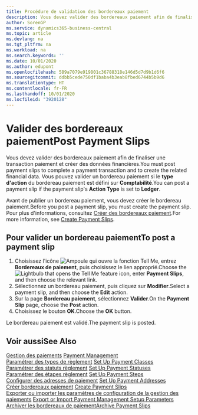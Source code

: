 ```yaml
---
title: Procédure de validation des bordereaux paiement
description: Vous devez valider des bordereaux paiement afin de finaliser une transaction paiement et créer des données financières. Vous pouvez valider un bordereau paiement si le type d'action du bordereau paiement est défini sur Comptabilité.
author: SorenGP
ms.service: dynamics365-business-central
ms.topic: article
ms.devlang: na
ms.tgt_pltfrm: na
ms.workload: na
ms.search.keywords: ''
ms.date: 10/01/2020
ms.author: edupont
ms.openlocfilehash: 589a7079e919801c36788318e146d5d7d9b1d6f6
ms.sourcegitcommit: ddbb5cede750df1baba4b3eab8fbed6744b5b9d6
ms.translationtype: HT
ms.contentlocale: fr-FR
ms.lasthandoff: 10/01/2020
ms.locfileid: "3920128"
---
```

# <a name="post-payment-slips"></a><span data-ttu-id="3589d-104">Valider des bordereaux paiement</span><span class="sxs-lookup"><span data-stu-id="3589d-104">Post Payment Slips</span></span>
<span data-ttu-id="3589d-105">Vous devez valider des bordereaux paiement afin de finaliser une transaction paiement et créer des données financières.</span><span class="sxs-lookup"><span data-stu-id="3589d-105">You must post payment slips to complete a payment transaction and to create the related financial data.</span></span> <span data-ttu-id="3589d-106">Vous pouvez valider un bordereau paiement si le **type d'action** du bordereau paiement est défini sur **Comptabilité**.</span><span class="sxs-lookup"><span data-stu-id="3589d-106">You can post a payment slip if the payment slip's **Action Type** is set to **Ledger**.</span></span>  

<span data-ttu-id="3589d-107">Avant de publier un bordereau paiement, vous devez créer le bordereau paiement.</span><span class="sxs-lookup"><span data-stu-id="3589d-107">Before you post a payment slip, you must create the payment slip.</span></span> <span data-ttu-id="3589d-108">Pour plus d'informations, consultez [Créer des bordereaux paiement](how-to-create-payment-slips.md).</span><span class="sxs-lookup"><span data-stu-id="3589d-108">For more information, see [Create Payment Slips](how-to-create-payment-slips.md).</span></span>  

## <a name="to-post-a-payment-slip"></a><span data-ttu-id="3589d-109">Pour valider un bordereau paiement</span><span class="sxs-lookup"><span data-stu-id="3589d-109">To post a payment slip</span></span>  

1.  <span data-ttu-id="3589d-110">Choisissez l'icône ![Ampoule qui ouvre la fonction Tell Me](../../media/ui-search/search_small.png "Dites-moi ce que vous voulez faire"), entrez **Bordereaux de paiement**, puis choisissez le lien approprié.</span><span class="sxs-lookup"><span data-stu-id="3589d-110">Choose the ![Lightbulb that opens the Tell Me feature](../../media/ui-search/search_small.png "Tell me what you want to do") icon, enter **Payment Slips**, and then choose the relevant link.</span></span>  
2.  <span data-ttu-id="3589d-111">Sélectionnez un bordereau paiement, puis cliquez sur **Modifier**.</span><span class="sxs-lookup"><span data-stu-id="3589d-111">Select a payment slip, and then choose the **Edit** action.</span></span>  
3.  <span data-ttu-id="3589d-112">Sur la page **Bordereau paiement**, sélectionnez **Valider**.</span><span class="sxs-lookup"><span data-stu-id="3589d-112">On the **Payment Slip** page, choose the **Post** action.</span></span>  
4.  <span data-ttu-id="3589d-113">Choisissez le bouton **OK**.</span><span class="sxs-lookup"><span data-stu-id="3589d-113">Choose the **OK** button.</span></span>  

<span data-ttu-id="3589d-114">Le bordereau paiement est validé.</span><span class="sxs-lookup"><span data-stu-id="3589d-114">The payment slip is posted.</span></span>  

## <a name="see-also"></a><span data-ttu-id="3589d-115">Voir aussi</span><span class="sxs-lookup"><span data-stu-id="3589d-115">See Also</span></span>  
 <span data-ttu-id="3589d-116">[Gestion des paiements](payment-management.md) </span><span class="sxs-lookup"><span data-stu-id="3589d-116">[Payment Management](payment-management.md) </span></span>  
 <span data-ttu-id="3589d-117">[Paramétrer des types de règlement](how-to-set-up-payment-classes.md) </span><span class="sxs-lookup"><span data-stu-id="3589d-117">[Set Up Payment Classes](how-to-set-up-payment-classes.md) </span></span>  
 <span data-ttu-id="3589d-118">[Paramétrer des statuts règlement](how-to-set-up-payment-statuses.md) </span><span class="sxs-lookup"><span data-stu-id="3589d-118">[Set Up Payment Statuses](how-to-set-up-payment-statuses.md) </span></span>  
 <span data-ttu-id="3589d-119">[Paramétrer des étapes règlement](how-to-set-up-payment-steps.md) </span><span class="sxs-lookup"><span data-stu-id="3589d-119">[Set Up Payment Steps](how-to-set-up-payment-steps.md) </span></span>  
 <span data-ttu-id="3589d-120">[Configurer des adresses de paiement](how-to-set-up-payment-addresses.md) </span><span class="sxs-lookup"><span data-stu-id="3589d-120">[Set Up Payment Addresses](how-to-set-up-payment-addresses.md) </span></span>  
 <span data-ttu-id="3589d-121">[Créer bordereaux paiement](how-to-create-payment-slips.md) </span><span class="sxs-lookup"><span data-stu-id="3589d-121">[Create Payment Slips](how-to-create-payment-slips.md) </span></span>  
 <span data-ttu-id="3589d-122">[Exporter ou importer les paramètres de configuration de la gestion des paiements](how-to-export-or-import-payment-management-setup-parameters.md) </span><span class="sxs-lookup"><span data-stu-id="3589d-122">[Export or Import Payment Management Setup Parameters](how-to-export-or-import-payment-management-setup-parameters.md) </span></span>  
 [<span data-ttu-id="3589d-123">Archiver les bordereaux de paiement</span><span class="sxs-lookup"><span data-stu-id="3589d-123">Archive Payment Slips</span></span>](how-to-archive-payment-slips.md)
